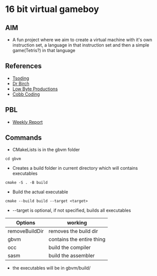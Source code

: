 # 16 bit virtual gameboy

## AIM

-   A fun project where we aim to create a virtual machine with it's own instruction set, a language in that instruction set and then a simple game(Tetris?) in that language

## References

-   [Tsoding](https://www.youtube.com/playlist?list=PLpM-Dvs8t0VY73ytTCQqgvgCWttV3m8LM)
-   [Dr Birch](https://www.youtube.com/@dr-Jonas-Birch)
-   [Low Byte Productions](https://www.youtube.com/playlist?list=PLP29wDx6QmW5DdwpdwHCRJsEubS5NrQ9b)
-   [Cobb Coding](https://www.youtube.com/playlist?list=PLRnI_2_ZWhtCxHQ_3zDfW0-RgiWo8ftyj)

## PBL

-   [Weekly Report](https://docs.google.com/spreadsheets/d/1VjYzkm8S0E-dAcf4HTZTpgma7ViCjvB43XC4-JkVbVo/edit?gid=449988072#gid=449988072)

## Commands

-   CMakeLists is in the gbvm folder

```
cd gbvm
```

-   Creates a build folder in current directory which will contains executables

```
cmake -S . -B build
```

-   Build the actual executable

```
cmake --build build --target <target>
```

-   --target is optional, if not specified, builds all executables

| Options        | working                   |
| -------------- | ------------------------- |
| removeBuildDir | removes the build dir     |
| gbvm           | contains the entire thing |
| occ            | build the compiler        |
| sasm           | build the assembler       |

-   the executables will be in gbvm/build/
